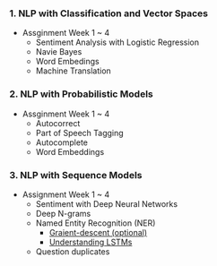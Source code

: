 ### 1. NLP with Classification and Vector Spaces
  + Assginment Week 1 ~ 4
    * Sentiment Analysis with Logistic Regression
    * Navie Bayes
    * Word Embedings
    * Machine Translation

### 2. NLP with Probabilistic Models
  + Assginment Week 1 ~ 4
    * Autocorrect
    * Part of Speech Tagging
    * Autocomplete
    * Word Embeddings

### 3. NLP with Sequence Models
  + Assignment Week 1 ~ 4
    * Sentiment with Deep Neural Networks
    * Deep N-grams
    * Named Entity Recognition (NER)
      + [Graient-descent (optional)](https://blog.paperspace.com/intro-to-optimization-in-deep-learning-gradient-descent/)
      + [Understanding LSTMs](https://colah.github.io/posts/2015-08-Understanding-LSTMs/)
    * Question duplicates
